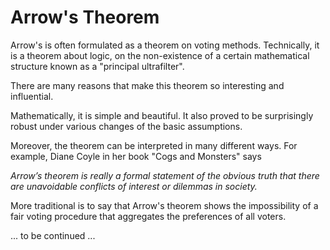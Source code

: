 # Arrow's Theorem

Arrow's is often formulated as a theorem on voting methods. Technically, it is a theorem about logic, on the non-existence of a certain mathematical structure known as a "principal ultrafilter". 

There are many reasons that make this theorem so interesting and influential. 

Mathematically, it is simple and beautiful. It also proved to be surprisingly robust under various changes of the basic assumptions. 

Moreover, the theorem can be interpreted in many different ways. For example, Diane Coyle in her book "Cogs and Monsters" says

*Arrow’s theorem is really a formal statement of the obvious truth that there are unavoidable conflicts of interest or dilemmas in society.*

More traditional is to say that Arrow's theorem shows the impossibility of a fair voting procedure that aggregates the preferences of all voters.

... to be continued ...
